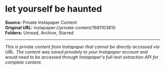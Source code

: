 # let yourself be haunted

**Source:** Private Instapaper Content  
**Original URL:** instapaper://private-content/1681103810  
**Folders:** Unread, Archive, Starred  

---

*This is private content from Instapaper that cannot be directly accessed via URL. The content was saved privately to your Instapaper account and would need to be accessed through Instapaper's full-text extraction API for complete content.*